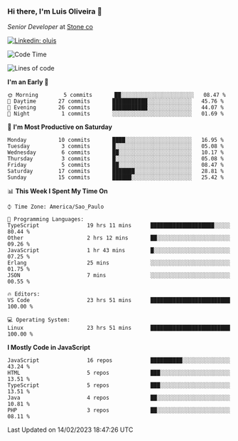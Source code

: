 ### Hi there, I'm Luis Oliveira 👋
*Senior Developer* at [Stone co](https://www.stone.com.br)  

[![Linkedin: oluis](https://img.shields.io/badge/-ooluis-blue?style=flat-square&logo=Linkedin&logoColor=white&link=https://www.linkedin.com/in/ooluis)](https://www.linkedin.com/in/ooluis/)

<!--START_SECTION:waka-->
![Code Time](http://img.shields.io/badge/Code%20Time-2%2C836%20hrs%2052%20mins-blue)

![Lines of code](https://img.shields.io/badge/From%20Hello%20World%20I%27ve%20Written-240%20Thousand%20lines%20of%20code-blue)

**I'm an Early 🐤** 

```text
🌞 Morning        5 commits       ██░░░░░░░░░░░░░░░░░░░░░░░   08.47 % 
🌆 Daytime       27 commits       ███████████░░░░░░░░░░░░░░   45.76 % 
🌃 Evening       26 commits       ███████████░░░░░░░░░░░░░░   44.07 % 
🌙 Night          1 commits       ░░░░░░░░░░░░░░░░░░░░░░░░░   01.69 % 

```
📅 **I'm Most Productive on Saturday** 

```text
Monday          10 commits       ████░░░░░░░░░░░░░░░░░░░░░   16.95 % 
Tuesday          3 commits       █░░░░░░░░░░░░░░░░░░░░░░░░   05.08 % 
Wednesday        6 commits       ██░░░░░░░░░░░░░░░░░░░░░░░   10.17 % 
Thursday         3 commits       █░░░░░░░░░░░░░░░░░░░░░░░░   05.08 % 
Friday           5 commits       ██░░░░░░░░░░░░░░░░░░░░░░░   08.47 % 
Saturday        17 commits       ███████░░░░░░░░░░░░░░░░░░   28.81 % 
Sunday          15 commits       ██████░░░░░░░░░░░░░░░░░░░   25.42 % 

```


📊 **This Week I Spent My Time On** 

```text
⌚︎ Time Zone: America/Sao_Paulo

💬 Programming Languages: 
TypeScript               19 hrs 11 mins      ████████████████████░░░░░   80.44 % 
Other                    2 hrs 12 mins       ██░░░░░░░░░░░░░░░░░░░░░░░   09.26 % 
JavaScript               1 hr 43 mins        █░░░░░░░░░░░░░░░░░░░░░░░░   07.25 % 
Erlang                   25 mins             ░░░░░░░░░░░░░░░░░░░░░░░░░   01.75 % 
JSON                     7 mins              ░░░░░░░░░░░░░░░░░░░░░░░░░   00.55 % 

🔥 Editors: 
VS Code                  23 hrs 51 mins      █████████████████████████   100.00 % 

💻 Operating System: 
Linux                    23 hrs 51 mins      █████████████████████████   100.00 % 

```

**I Mostly Code in JavaScript** 

```text
JavaScript               16 repos            ██████████░░░░░░░░░░░░░░░   43.24 % 
HTML                     5 repos             ███░░░░░░░░░░░░░░░░░░░░░░   13.51 % 
TypeScript               5 repos             ███░░░░░░░░░░░░░░░░░░░░░░   13.51 % 
Java                     4 repos             ██░░░░░░░░░░░░░░░░░░░░░░░   10.81 % 
PHP                      3 repos             ██░░░░░░░░░░░░░░░░░░░░░░░   08.11 % 

```



 Last Updated on 14/02/2023 18:47:26 UTC
<!--END_SECTION:waka-->

